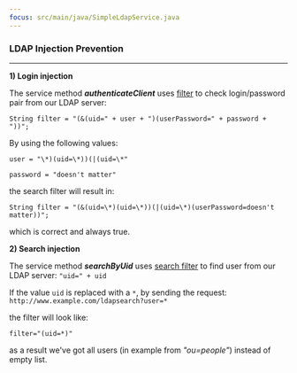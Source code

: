 ```yaml
---
focus: src/main/java/SimpleLdapService.java
---
```


### LDAP Injection Prevention
___

**1) Login injection**

The service method ***authenticateClient*** uses [filter](src/main/java/SimpleLdapService.java:35) to check login/password pair from our LDAP server:

`String filter = "(&(uid=" + user + ")(userPassword=" + password + "))";`

By using the following values:

`user = "\*)(uid=\*))(|(uid=\*"`

`password = "doesn't matter"`

the search filter will result in:

`String filter = "(&(uid=\*)(uid=\*))(|(uid=\*)(userPassword=doesn't matter))";`

which is correct and always true.


**2) Search injection**

The service method ***searchByUid*** uses [search filter](src/main/java/SimpleLdapService.java:53) to find user from our LDAP server:
`"uid=" + uid`

If the value `uid` is replaced with a `*`, by sending the request:
`http://www.example.com/ldapsearch?user=*`

the filter will look like:

`filter="(uid=*)"`

as a result we've got all users (in example from *"ou=people"*) instead of empty list.
